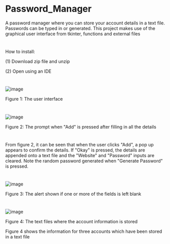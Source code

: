 # Password_Manager
A password manager where you can store your account details in a text file. Passwords can be typed in or generated. This project makes use of the graphical user interface from tkinter, functions and external files
#
How to install:

(1) Download zip file and unzip

(2) Open using an IDE

#
![image](https://user-images.githubusercontent.com/96390217/185224038-bf1117e2-b832-49d8-a95d-facf9872fd21.png)

Figure 1: The user interface
#

![image](https://user-images.githubusercontent.com/96390217/185224280-31633eb3-6c5e-40f4-9a41-3b5b14ff027c.png)

Figure 2: The prompt when "Add" is pressed after filling in all the details
#

From figure 2, it can be seen that when the user clicks "Add", a pop up appears to confirm the details. If "Okay" is pressed, the details are appended onto a text file and the "Website" and "Password" inputs are cleared. Note the random password generated when "Generate Password" is pressed. 

#
![image](https://user-images.githubusercontent.com/96390217/185224603-f8aab0d1-a2ed-4d9f-84ea-9ac0ce6de598.png)

Figure 3: The alert shown if one or more of the fields is left blank
#
![image](https://user-images.githubusercontent.com/96390217/185225424-dc028d54-1494-4609-8784-46b6273bdf2e.png)

Figure 4: The text files where the account information is stored

Figure 4 shows the information for three accounts which have been stored in a text file
